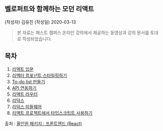 ## 벨로퍼트와 함께하는 모던 리액트 
(작성자) 김유진   (작성일) 2020-03-13
>본 자료는 패스트 캠퍼스 온라인 강의에서 제공하는 동영상과 강의 문서를 토대로 작성되었습니다.


## 목차
1. [리액트 입문](./docs/01.react_basic.md)
2. [리액터 컴포넌트 스타일링하기](./docs/02.react_styling.md)
3. [To-do list 만들기](docs/03.react_todo.md)
4. [API 연동하기](docs/04.react_api.md)
5. [리액트 라우터](docs/05.react_router.md)
6. [리덕스](docs/06.react_redux.md)
7. [리덕스 미들웨어](docs/07.react_redux_middleware.md)
8. [리액트 프로젝트에서 타입스크립트 사용하기](docs/08.react_typescript.md)

출처 : [올인원 패키지 : 프론트엔드 (React)](https://react.vlpt.us/)